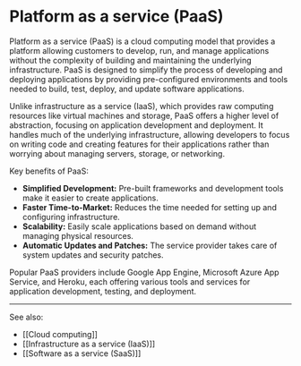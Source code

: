 
# Platform as a service (PaaS)

Platform as a service (PaaS) is a cloud computing model that provides a platform allowing customers to develop, run, and manage applications without the complexity of building and maintaining the underlying infrastructure. PaaS is designed to simplify the process of developing and deploying applications by providing pre-configured environments and tools needed to build, test, deploy, and update software applications.

Unlike infrastructure as a service (IaaS), which provides raw computing resources like virtual machines and storage, PaaS offers a higher level of abstraction, focusing on application development and deployment. It handles much of the underlying infrastructure, allowing developers to focus on writing code and creating features for their applications rather than worrying about managing servers, storage, or networking.

Key benefits of PaaS:

- **Simplified Development:** Pre-built frameworks and development tools make it easier to create applications.
- **Faster Time-to-Market:** Reduces the time needed for setting up and configuring infrastructure.
- **Scalability:** Easily scale applications based on demand without managing physical resources.
- **Automatic Updates and Patches:** The service provider takes care of system updates and security patches.

Popular PaaS providers include Google App Engine, Microsoft Azure App Service, and Heroku, each offering various tools and services for application development, testing, and deployment.

---

See also:

- [[Cloud computing]]
- [[Infrastructure as a service (IaaS)]]
- [[Software as a service (SaaS)]]